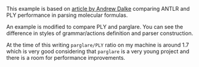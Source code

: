 This example is based
on
[article by Andrew Dalke](http://www.dalkescientific.com/writings/diary/archive/2007/11/03/antlr_java.html) comparing
ANTLR and PLY performance in parsing molecular formulas.

An example is modified to compare PLY and parglare. You can see the difference
in styles of grammar/actions definition and parser construction.

At the time of this writing `parglare/PLY` ratio on my machine is around 1.7
which is very good considering that `parglare` is a very young project and there
is a room for performance improvements.
